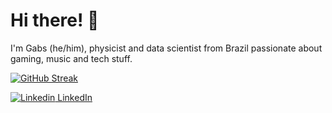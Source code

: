 # Hi there! 👋

I'm Gabs (he/him), physicist and data scientist from Brazil passionate about gaming, music and tech stuff.

[![GitHub Streak](https://streak-stats.demolab.com/?user=grfreitas&theme=dark)](https://git.io/streak-stats)

[![Linkedin](https://i.stack.imgur.com/gVE0j.png) LinkedIn](https://www.linkedin.com/in/grfreitas/)&nbsp;

